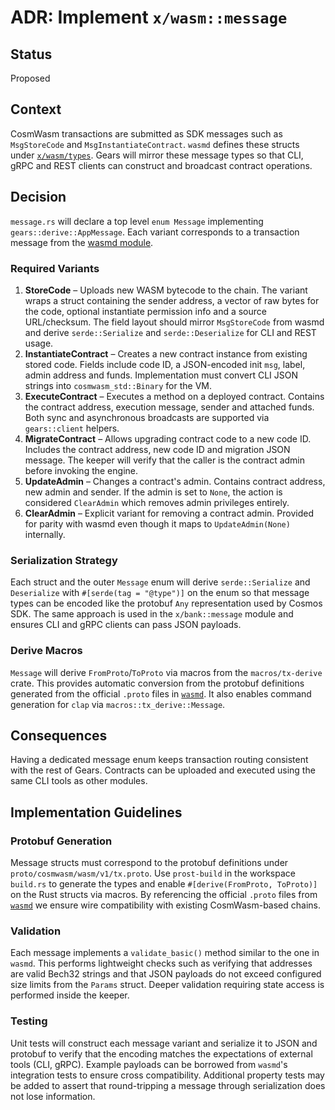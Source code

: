 # ADR: Implement `x/wasm::message`

## Status
Proposed

## Context

CosmWasm transactions are submitted as SDK messages such as `MsgStoreCode` and
`MsgInstantiateContract`. `wasmd` defines these structs under
[`x/wasm/types`](https://github.com/CosmWasm/wasmd/tree/main/x/wasm/internal/types).
Gears will mirror these message types so that CLI, gRPC and REST clients can
construct and broadcast contract operations.

## Decision

`message.rs` will declare a top level `enum Message` implementing
`gears::derive::AppMessage`. Each variant corresponds to a transaction message
from the [wasmd module](https://github.com/CosmWasm/wasmd/tree/main/x/wasm/internal/types/msgs.go).

### Required Variants

1. **StoreCode** – Uploads new WASM bytecode to the chain. The variant wraps a
   struct containing the sender address, a vector of raw bytes for the code,
   optional instantiate permission info and a source URL/checksum. The field
   layout should mirror `MsgStoreCode` from wasmd and derive `serde::Serialize`
   and `serde::Deserialize` for CLI and REST usage.
2. **InstantiateContract** – Creates a new contract instance from existing
   stored code. Fields include code ID, a JSON-encoded init `msg`, label,
   admin address and funds. Implementation must convert CLI JSON strings into
   `cosmwasm_std::Binary` for the VM.
3. **ExecuteContract** – Executes a method on a deployed contract. Contains the
   contract address, execution message, sender and attached funds. Both sync and
   asynchronous broadcasts are supported via `gears::client` helpers.
4. **MigrateContract** – Allows upgrading contract code to a new code ID.
   Includes the contract address, new code ID and migration JSON message. The
   keeper will verify that the caller is the contract admin before invoking the
   engine.
5. **UpdateAdmin** – Changes a contract's admin. Contains contract address,
   new admin and sender. If the admin is set to `None`, the action is considered
   `ClearAdmin` which removes admin privileges entirely.
6. **ClearAdmin** – Explicit variant for removing a contract admin. Provided for
   parity with wasmd even though it maps to `UpdateAdmin(None)` internally.

### Serialization Strategy

Each struct and the outer `Message` enum will derive `serde::Serialize` and
`Deserialize` with `#[serde(tag = "@type")]` on the enum so that message types
can be encoded like the protobuf `Any` representation used by Cosmos SDK.
The same approach is used in the `x/bank::message` module and ensures CLI and
gRPC clients can pass JSON payloads.

### Derive Macros

`Message` will derive `FromProto`/`ToProto` via macros from the
`macros/tx-derive` crate. This provides automatic conversion from the protobuf
definitions generated from the official `.proto` files in
[`wasmd`](https://github.com/CosmWasm/wasmd/tree/main/proto/cosmwasm/wasm/v1).
It also enables command generation for `clap` via `macros::tx_derive::Message`.

## Consequences

Having a dedicated message enum keeps transaction routing consistent with the
rest of Gears. Contracts can be uploaded and executed using the same CLI tools as
other modules.

## Implementation Guidelines

### Protobuf Generation

Message structs must correspond to the protobuf definitions under
`proto/cosmwasm/wasm/v1/tx.proto`. Use `prost-build` in the workspace `build.rs`
to generate the types and enable `#[derive(FromProto, ToProto)]` on the Rust
structs via macros. By referencing the official `.proto` files from
[`wasmd`](https://github.com/CosmWasm/wasmd/tree/main/proto/cosmwasm/wasm/v1)
we ensure wire compatibility with existing CosmWasm-based chains.

### Validation

Each message implements a `validate_basic()` method similar to the one in
`wasmd`. This performs lightweight checks such as verifying that addresses are
valid Bech32 strings and that JSON payloads do not exceed configured size limits
from the `Params` struct. Deeper validation requiring state access is performed
inside the keeper.

### Testing

Unit tests will construct each message variant and serialize it to JSON and
protobuf to verify that the encoding matches the expectations of external tools
(CLI, gRPC). Example payloads can be borrowed from `wasmd`'s integration tests to
ensure cross compatibility. Additional property tests may be added to assert that
round-tripping a message through serialization does not lose information.

